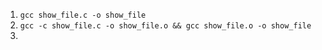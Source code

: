 1. `gcc show_file.c -o show_file`
2. `gcc -c show_file.c -o show_file.o && gcc show_file.o -o show_file`
3. 
